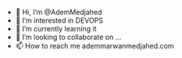 - 👋 Hi, I’m @AdemMedjahed
- 👀 I’m interested in DEVOPS
- 🌱 I’m currently learning it
- 💞️ I’m looking to collaborate on ...
- 📫 How to reach me ademmarwanmedjahed.com

<!---
AdemMedjahed/AdemMedjahed is a ✨ special ✨ repository because its `README.md` (this file) appears on your GitHub profile.
You can click the Preview link to take a look at your changes.
--->
